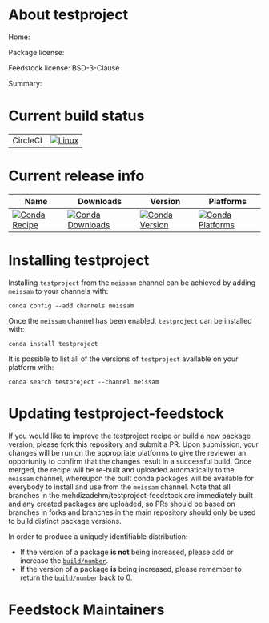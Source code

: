 About testproject
=================

Home: 

Package license: 

Feedstock license: BSD-3-Clause

Summary: 



Current build status
====================


<table><tr>
    <td>CircleCI</td>
    <td>
      <a href="https://circleci.com/gh/mehdizadehm/testproj-feedstock">
        <img alt="Linux" src="https://img.shields.io/circleci/project/github/mehdizadehm/testproj-feedstock/master.svg?label=Linux">
      </a>
    </td>
  </tr>
</table>

Current release info
====================

| Name | Downloads | Version | Platforms |
| --- | --- | --- | --- |
| [![Conda Recipe](https://img.shields.io/badge/recipe-testproject-green.svg)](https://anaconda.org/meissam/testproject) | [![Conda Downloads](https://img.shields.io/conda/dn/meissam/testproject.svg)](https://anaconda.org/meissam/testproject) | [![Conda Version](https://img.shields.io/conda/vn/meissam/testproject.svg)](https://anaconda.org/meissam/testproject) | [![Conda Platforms](https://img.shields.io/conda/pn/meissam/testproject.svg)](https://anaconda.org/meissam/testproject) |

Installing testproject
======================

Installing `testproject` from the `meissam` channel can be achieved by adding `meissam` to your channels with:

```
conda config --add channels meissam
```

Once the `meissam` channel has been enabled, `testproject` can be installed with:

```
conda install testproject
```

It is possible to list all of the versions of `testproject` available on your platform with:

```
conda search testproject --channel meissam
```




Updating testproject-feedstock
==============================

If you would like to improve the testproject recipe or build a new
package version, please fork this repository and submit a PR. Upon submission,
your changes will be run on the appropriate platforms to give the reviewer an
opportunity to confirm that the changes result in a successful build. Once
merged, the recipe will be re-built and uploaded automatically to the
`meissam` channel, whereupon the built conda packages will be available for
everybody to install and use from the `meissam` channel.
Note that all branches in the mehdizadehm/testproject-feedstock are
immediately built and any created packages are uploaded, so PRs should be based
on branches in forks and branches in the main repository should only be used to
build distinct package versions.

In order to produce a uniquely identifiable distribution:
 * If the version of a package **is not** being increased, please add or increase
   the [``build/number``](https://conda.io/docs/user-guide/tasks/build-packages/define-metadata.html#build-number-and-string).
 * If the version of a package **is** being increased, please remember to return
   the [``build/number``](https://conda.io/docs/user-guide/tasks/build-packages/define-metadata.html#build-number-and-string)
   back to 0.

Feedstock Maintainers
=====================


